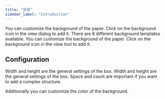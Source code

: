 ```yaml
---
title: "背景"
sidebar_label: "Introduction"
---
```



You can customize the background of the paper. Click on the background icon in the view dialog to add it. There are 8 different background templates available. You can customize the background of the paper. Click on the background icon in the view tool to add it.

## Configuration

Width and height are the general settings of the box. Width and height are the general settings of the box. Space and count are important if you want to add a complex structure.

Additionally you can customize the color of the background.
